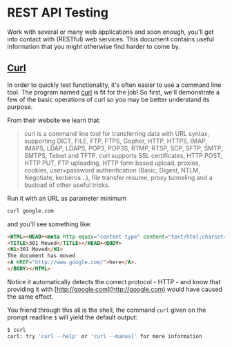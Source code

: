 # REST API Testing

Work with several or many web applications and soon enough, you'll get into contact with (RESTful) web services. This document contains useful information that you might otherwise find harder to come by.

## [Curl](http://curl.haxx.se/)

In order to quickly test functionality, it's often easier to use a command line tool. The program named [curl](http://curl.haxx.se/) is fit for the job! So first, we'll demonstrate a few of the basic operations of curl so you may be better understand its purpose.

From their website we learn that:

> curl is a command line tool for transferring data with URL syntax, supporting DICT, FILE, FTP, FTPS, Gopher, HTTP, HTTPS, IMAP, IMAPS, LDAP, LDAPS, POP3, POP3S, RTMP, RTSP, SCP, SFTP, SMTP, SMTPS, Telnet and TFTP. curl supports SSL certificates, HTTP POST, HTTP PUT, FTP uploading, HTTP form based upload, proxies, cookies, user+password authentication (Basic, Digest, NTLM, Negotiate, kerberos...), file transfer resume, proxy tunneling and a busload of other useful tricks. 

Run it with an URL as parameter minimum 

```sh
curl google.com
```

and you'll see something like:

```html
<HTML><HEAD><meta http-equiv="content-type" content="text/html;charset=utf-8">
<TITLE>301 Moved</TITLE></HEAD><BODY>
<H1>301 Moved</H1>
The document has moved
<A HREF="http://www.google.com/">here</A>.
</BODY></HTML>
```

Notice it automatically detects the correct protocol - HTTP - and know that providing it with [http://google.com](http://google.com) would have caused the same effect.

You friend through this all is the shell, the command `curl` given on the prompt readline `$` will yield the default output:

```sh
$ curl
curl: try 'curl --help' or 'curl --manual' for more information
```



